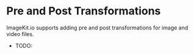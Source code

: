 # Pre and Post Transformations

ImageKit.io supports adding pre and post transformations for image and video files.

- TODO: